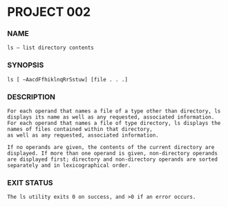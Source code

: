 # PROJECT 002

### NAME
    ls — list directory contents
### SYNOPSIS
    ls [ −AacdFfhiklnqRrSstuw] [file . . .]
### DESCRIPTION
    For each operand that names a file of a type other than directory, ls displays its name as well as any requested, associated information. 
    For each operand that names a file of type directory, ls displays the names of files contained within that directory, 
    as well as any requested, associated information.

    If no operands are given, the contents of the current directory are displayed. If more than one operand is given, non-directory operands 
    are displayed first; directory and non-directory operands are sorted separately and in lexicographical order.

### EXIT STATUS
    The ls utility exits 0 on success, and >0 if an error occurs.